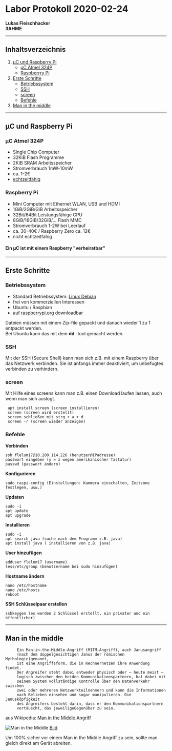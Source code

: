 # Labor Protokoll 2020-02-24
         
**Lukas Fleischhacker**       
**3AHME**   

----------------------------
## Inhaltsverzeichnis    
1) [µC und Raspberry Pi](#µc-und-raspberry-pi)  
   * [µC Atmel 324P](#µc-atmel-324p)  
   * [Raspberrry Pi](#raspberry-pi)   
2) [Erste Schritte](#erste-schritte)
   * [Betriebssystem](#betriebssystem)
   * [SSH](#ssh)
   * [screen](#screen)
   * [Befehle](#befehle)
3) [Man in the middle](#man-in-the-middle)

----------------------------
## µC und Raspberry Pi
### µC Atmel 324P
* Single Chip Computer
* 32KiB Flash Programme
* 2KiB SRAM Arbeitsspeicher 
* Stromverbrauch 1mW-10mW
* ca. 1-2€
* [echtzeitfähig](https://de.wikipedia.org/wiki/Echtzeitsystem)


### Raspberry Pi
* Mini Computer mit Ethernet WLAN, USB und HDMI
* 1GiB/2GiB/GiB Arbeitsspeicher
* 32Bit/64Bit Leistungsfähige CPU
* 8GiB/16GiB/32GiB/... Flash MMC
* Stromverbrauch 1-2W bei Leerlauf
* ca. 30-40€ / Raspberry Zero ca. 12€
* nicht echtzeitfähig 

#### Ein µC ist mit einem Raspberry "verheiratbar"
-----------------------------
## Erste Schritte
### Betriebssystem 
* Standard Betriebssystem: [Linux Debian](https://de.wikipedia.org/wiki/Debian)
* frei von kommerziellen Interessen
* Ubuntu / Raspbian
* auf [raspberrypi.org](https://www.raspberrypi.org/) downloadbar 

 Dateien müssen mit einem Zip-file gepackt und danach wieder 1 zu 1 entpackt werden.       
 Bei Ubuntu kann das mit dem **dd** -tool gemacht werden.

### SSH
Mit der SSH (Secure Shell) kann man sich z.B. mit einem Raspberry über das Netzwerk verbinden.
Sie ist anfangs immer deaktiviert, um unbefugtes verbinden zu verhindern. 

### screen
Mit Hilfe eines screens kann man z.B. einen Download laufen lassen, auch wenn man sich auslogt. 

     apt install screen (screen installieren)
     screen (screen wird erstellt)
     screen schließen mit strg + a + d
     screen -r (screen wieder anzeigen)               

### Befehle

**Verbinden**  

    ssh flelum17@10.200.114.226 (benutzer@IPadresse)              
    passwort eingeben (y = z wegen amerikanischer Tastatur)             
    passwd (passwort ändern)  
       
**Konfigurieren**          

    sudo raspi-config (Einstellungen: Kammera einschalten, Zeitzone festlegen, usw.)               
    
**Updaten**                

    sudo -i
    apt update
    apt upgrade                       
    
**Installieren**           

    sudo -i
    apt search java (suche nach dem Programm z.B. java)
    apt install java ( installieren von z.B. java)
    
 **User hinzufügen**                
 
    adduser flelum17 (username)                  
    less/etc/group (benutzername bei sudo hinzufügen)          
    
**Hostname ändern**                 

    nano /etc/hostname
    nano /etc/hosts
    reboot
    
**SSH Schlüsselpaar erstellen**

    sshkeygen (es werden 2 Schlüssel erstellt, ein privater und ein öffentlicher)
    
-----------------------------------
## Man in the middle
         
         Ein Man-in-the-Middle-Angriff (MITM-Angriff), auch Janusangriff
         (nach dem doppelgesichtigen Janus der römischen Mythologie)genannt,
         ist eine Angriffsform, die in Rechnernetzen ihre Anwendung findet.
         Der Angreifer steht dabei entweder physisch oder – heute meist – 
         logisch zwischen den beiden Kommunikationspartnern, hat dabei mit
         seinem System vollständige Kontrolle über den Datenverkehr zwischen
         zwei oder mehreren Netzwerkteilnehmern und kann die Informationen
         nach Belieben einsehen und sogar manipulieren. Die Janusköpfigkeit
         des Angreifers besteht darin, dass er den Kommunikationspartnern
         vortäuscht, das jeweiligeGegenüber zu sein. 
         
aus Wikipedia: [Man in the Middle Angriff](https://de.wikipedia.org/wiki/Man-in-the-Middle-Angriff)



![Man in the Middle](https://phoenixnap.com/blog/wp-content/uploads/2019/03/example-of-mitm-attack-min.png)
[Bild](https://phoenixnap.com/blog/wp-content/uploads/2019/03/example-of-mitm-attack-min.png)

Um 100% sicher vor einem Man in the Middle Angriff zu sein, sollte man gleich direkt am Gerät abreiten.

    
 
 
    
    
    
    
    
    
   







